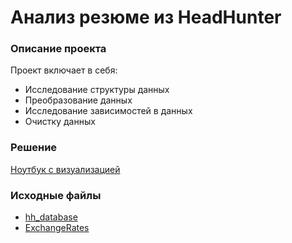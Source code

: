 # Анализ резюме из HeadHunter 

### Описание проекта
Проект включает в себя:
  - Исследование структуры данных
  - Преобразование данных
  - Исследование зависимостей в данных
  - Очистку данных

### Решение
[Ноутбук с визуализацией](https://github.com/BogdanTanchuk/Project_HH/blob/main/Project-1.ipynb)

### Исходные файлы
  - [hh_database](https://drive.google.com/file/d/1b-6rdUMyAUptXFi28l7hrcjHJugsL_E-/view?usp=sharing)
  - [ExchangeRates](https://drive.google.com/file/d/1_FlB9CcXxVSe0PqR1v4g72v92-S2GBA2/view?usp=sharing)
